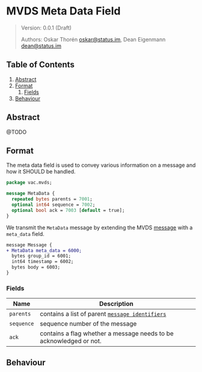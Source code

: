 #  MVDS Meta Data Field

> Version: 0.0.1 (Draft)
> 
> Authors: Oskar Thorén <oskar@status.im>, Dean Eigenmann <dean@status.im>

##  Table of Contents

1. [Abstract](#abstract)
2. [Format](#format)
    1. [Fields](#fields) 
4. [Behaviour](#behaviour)

## Abstract

@TODO

<!-- In this specification, we describe a method to provide consistency through various means as well as modifying synchronization of [MVDS](./README.md). This specification mainly describes a format for the header field of an [MVDS message](./README.md#payloads) that modifies the functionality of MVDS. -->

## Format

The meta data field is used to convey various information on a message and how it SHOULD be handled.

```protobuf
package vac.mvds;

message MetaData {
  repeated bytes parents = 7001;
  optional int64 sequence = 7002;
  optional bool ack = 7003 [default = true];
}
```

We transmit the `MetaData` message by extending the MVDS [message](./README.md#payloads) with a `meta_data` field.

```diff
message Message {
+ MetaData meta_data = 6000;
  bytes group_id = 6001;
  int64 timestamp = 6002;
  bytes body = 6003;
}
```
### Fields

| Name       |  Description                                                             |
| ---------- | ------------------------------------------------------------------------ |
| `parents`  |  contains a list of parent [`message identifiers`](./README.md#payloads) |
| `sequence` |  sequence number of the message                                          |
| `ack`      |  contains a flag whether a message needs to be acknowledged or not.      |

## Behaviour
